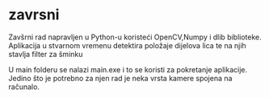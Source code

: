 # zavrsni
Zavšrni rad napravljen u Python-u koristeći OpenCV,Numpy i dlib biblioteke. Aplikacija u stvarnom vremenu detektira položaje dijelova lica te na njih stavlja
filter za šminku

U main folderu se nalazi main.exe i to se koristi za pokretanje aplikacije.
Jedino što je potrebno za njen rad je neka vrsta kamere spojena na računalo.
